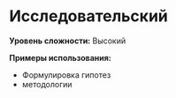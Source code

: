 # Исследовательский

**Уровень сложности:** Высокий

**Примеры использования:**
- Формулировка гипотез
- методологии
